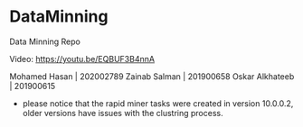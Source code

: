 # DataMinning
 
Data Minning Repo 

Video: https://youtu.be/EQBUF3B4nnA

Mohamed Hasan | 202002789
Zainab Salman | 201900658 
Oskar Alkhateeb | 201900615

* please notice that the rapid miner tasks were created in version 10.0.0.2, older versions have issues with the clustring process. 
